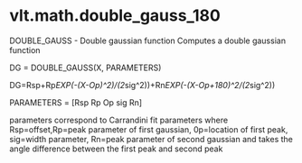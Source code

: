 # vlt.math.double_gauss_180

  DOUBLE_GAUSS - Double gaussian function
  Computes a double gaussian function 
 
  DG = DOUBLE_GAUSS(X, PARAMETERS)
 
  DG=Rsp+Rp*EXP(-(X-Op)^2)/(2*sig^2))+Rn*EXP(-(X-Op+180)^2/(2*sig^2))
 
  PARAMETERS = [Rsp Rp Op sig Rn]
  
  parameters correspond to Carrandini fit parameters where
  Rsp=offset,Rp=peak parameter of first gaussian, 0p=location of first
  peak, sig=width parameter, Rn=peak parameter of second gaussian
  and takes the angle difference between the first peak and second peak
